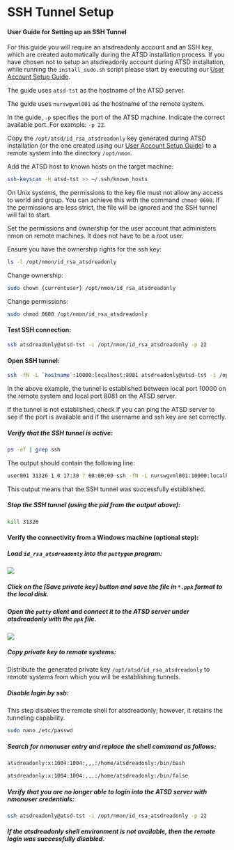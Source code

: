 # SSH Tunnel Setup

#### User Guide for Setting up an SSH Tunnel

For this guide you will require an atsdreadonly account and an SSH key, which are created automatically during the ATSD installation process. If you have chosen not to setup an atsdreadonly account during ATSD installation, while running the `install_sudo.sh` script please start by executing our [User Account Setup Guide](https://axibase.com/products/axibase-time-series-database/writing-data/nmon/user-account/).

The guide uses `atsd-tst` as the hostname of the ATSD server.

The guide uses `nurswgvml001` as the hostname of the remote system.

In the guide, `-p` specifies the port of the ATSD machine. Indicate the correct available port. For example: `-p 22`.

Copy the `/opt/atsd/id_rsa_atsdreadonly` key generated during ATSD installation (or the one created using our [User Account Setup Guide](https://axibase.com/products/axibase-time-series-database/writing-data/nmon/user-account/)) to a remote system into the directory `/opt/nmon`.

Add the ATSD host to known hosts on the target machine:

```sh
ssh-keyscan -H atsd-tst >> ~/.ssh/known_hosts
```

On Unix systems, the permissions to the key file must not allow any access to world and group. You can achieve this with the command `chmod 0600`. If the permissions are less strict, the file will be ignored and the SSH tunnel will fail to start.

Set the permissions and ownership for the user account that administers nmon on remote machines. It does not have to be a root user.

Ensure you have the ownership rights for the ssh key:

```sh
ls -l /opt/nmon/id_rsa_atsdreadonly
```

Change ownership:

```sh
sudo chown {currentuser} /opt/nmon/id_rsa_atsdreadonly
```

Change permissions:

```sh
sudo chmod 0600 /opt/nmon/id_rsa_atsdreadonly
```

#### Test SSH connection:

```sh
ssh atsdreadonly@atsd-tst -i /opt/nmon/id_rsa_atsdreadonly -p 22
```

#### Open SSH tunnel:

```sh
ssh -fN -L `hostname`:10000:localhost:8081 atsdreadonly@atsd-tst -i /opt/nmon/id_rsa_atsdreadonly -p 22
```

In the above example, the tunnel is established between local port 10000 on the remote system and local port 8081 on the ATSD server.

If the tunnel is not established, check if you can ping the ATSD server to see if the port is available and if the username and ssh key are set correctly.

##### Verify that the SSH tunnel is active:

```sh
ps -ef | grep ssh
```

The output should contain the following line:

```sh
user001 31326 1 0 17:30 ? 00:00:00 ssh -fN -L nurswgvml001:10000:localhost:8081 atsdreadonly@atsd-tst -i /opt/nmon/id_rsa_atsdreadonly
```

This output means that the SSH tunnel was successfully established.

##### Stop the SSH tunnel (using the pid from the output above):

```sh
kill 31326
```

#### Verify the connectivity from a Windows machine (optional step):

##### Load `id_rsa_atsdreadonly` into the `puttygen` program:

![](resources/ssh-tunnel-1.png)

##### Click on the [Save private key] button and save the file in `*.ppk` format to the local disk.

##### Open the `putty` client and connect it to the ATSD server under atsdreadonly with the `ppk` file.

![](resources/ssh-tunnel-2.png)

##### Copy private key to remote systems:

Distribute the generated private key `/opt/atsd/id_rsa_atsdreadonly` to remote systems from which you will be establishing tunnels.

##### Disable login by ssh:

This step disables the remote shell for atsdreadonly; however, it retains the tunneling capability.

```sh
sudo nano /etc/passwd
```

##### Search for nmonuser entry and replace the shell command as follows:

```sh
atsdreadonly:x:1004:1004:,,,:/home/atsdreadonly:/bin/bash
```

```sh
atsdreadonly:x:1004:1004:,,,:/home/atsdreadonly:/bin/false
```

##### Verify that you are no longer able to login into the ATSD server with nmonuser credentials:

```sh
ssh atsdreadonly@atsd-tst -i /opt/nmon/id_rsa_atsdreadonly -p 22
```

##### If the atsdreadonly shell environment is not available, then the remote login was successfully disabled.
